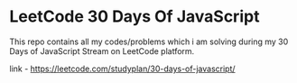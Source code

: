 # LeetCode 30 Days Of JavaScript

This repo contains all my codes/problems which i am solving during my 30 Days of JavaScript Stream on LeetCode platform.

link - https://leetcode.com/studyplan/30-days-of-javascript/

